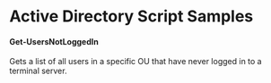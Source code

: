 # Active Directory Script Samples

#### Get-UsersNotLoggedIn

Gets a list of all users in a specific OU that have never logged in to a terminal server.
